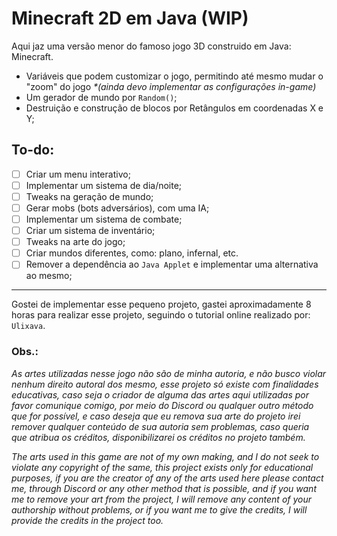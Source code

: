 # Minecraft 2D em Java (WIP)

Aqui jaz uma versão menor do famoso jogo 3D construido em Java: Minecraft.

- Variáveis que podem customizar o jogo, permitindo até mesmo mudar o "zoom" do jogo *\*(ainda devo implementar as configurações in-game)*
- Um gerador de mundo por `Random()`;
- Destruição e construção de blocos por Retângulos em coordenadas X e Y;

## To-do:

- [ ] Criar um menu interativo;
- [ ] Implementar um sistema de dia/noite;
- [ ] Tweaks na geração de mundo;
- [ ] Gerar mobs (bots adversários), com uma IA;
- [ ] Implementar um sistema de combate;
- [ ] Criar um sistema de inventário;
- [ ] Tweaks na arte do jogo;
- [ ] Criar mundos diferentes, como: plano, infernal, etc.
- [ ] Remover a dependência ao `Java Applet` e implementar uma alternativa ao mesmo;

---

Gostei de implementar esse pequeno projeto, gastei aproximadamente 8 horas para realizar esse projeto, seguindo o tutorial online realizado por: `Ulixava`.

### Obs.:

*As artes utilizadas nesse jogo não são de minha autoria, e não busco violar nenhum direito autoral dos mesmo, esse projeto só existe com finalidades educativas, caso seja o criador de alguma das artes aqui utilizadas por favor comunique comigo, por meio do Discord ou qualquer outro método que for possível, e caso deseja que eu remova sua arte do projeto irei remover qualquer conteúdo de sua autoria sem problemas, caso queria que atribua os créditos, disponibilizarei os créditos no projeto também.*

*The arts used in this game are not of my own making, and I do not seek to violate any copyright of the same, this project exists only for educational purposes, if you are the creator of any of the arts used here please contact me, through Discord or any other method that is possible, and if you want me to remove your art from the project, I will remove any content of your authorship without problems, or if you want me to give the credits, I will provide the credits in the project too.*
